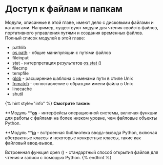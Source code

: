 # Доступ к файлам и папкам

Модули, описанные в этой главе, имеют дело с дисковыми файлами и каталогами. Например, существуют модули для чтения свойств файлов, портативного управления путями и создания временных файлов. Полный список модулей в этой главе:

* pathlib
* [os.path](https://treasuremaster.gitbook.io/python-docs/dostup-k-failam-i-papkam/os.path) - общие манипуляции с путями файлов
* fileinput
* [stat](stat.md) - интерпретация результатов [os.stat ()](../obshie-sluzhby-operacionnoi-sistemy/os/faily-i-direktorii/os.stat.md)
* filecmp
* tempfile
* [glob](glob/) - расширение шаблона с именами пути в стиле Unix
* [fnmatch](fnmatch/) - сопоставление с образцом имени файла в Unix
* linecache
* shutil

{% hint style="info" %}
**Смотрите также:**

**Модуль **[**os**](https://treasuremaster.gitbook.io/python-docs/obshie-sluzhby-operacionnoi-sistemy/os) - интерфейсы операционной системы, включая функции для работы с файлами на более низком уровне, чем файловые объекты Python.

**Модуль **[**io**](https://treasuremaster.gitbook.io/python-docs/obshie-sluzhby-operacionnoi-sistemy/io) - встроенная библиотека ввода-вывода Python, включая абстрактные классы и некоторые конкретные классы, такие как файловый ввод-вывод.

Встроенная функция open () - стандартный способ открытия файлов для чтения и записи с помощью Python.
{% endhint %}


